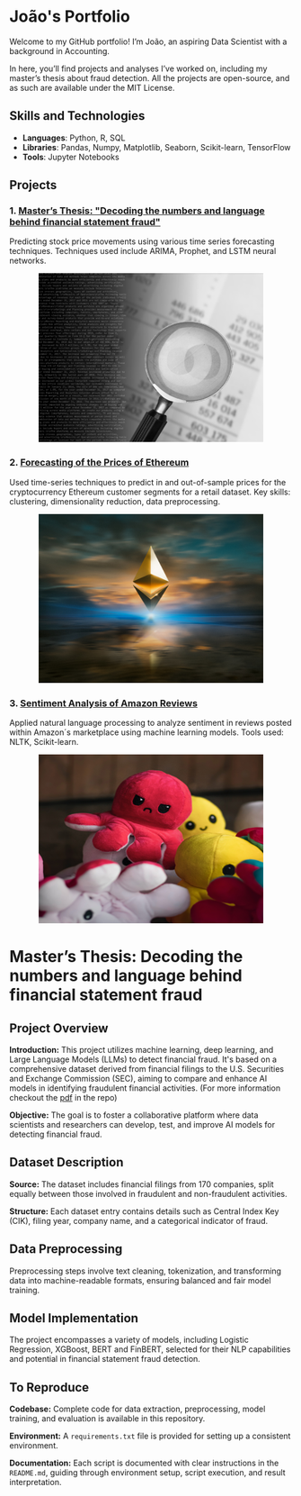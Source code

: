 # João's Portfolio

Welcome to my GitHub portfolio! I’m João, an aspiring Data Scientist with a background in Accounting.

In here, you’ll find projects and analyses I’ve worked on, including my master’s thesis about fraud detection. All the projects are open-source, and as such are available under the MIT License.

## Skills and Technologies
- **Languages**: Python, R, SQL
- **Libraries**: Pandas, Numpy, Matplotlib, Seaborn, Scikit-learn, TensorFlow
- **Tools**: Jupyter Notebooks

## Projects

### 1. [Master’s Thesis: "Decoding the numbers and language behind financial statement fraud"](https://github.com/JoaoBrasOliveira/masters_thesis)
Predicting stock price movements using various time series forecasting techniques. Techniques used include ARIMA, Prophet, and LSTM neural networks.

<div align="center">
  <img src="images/Picture2.png" alt="Ethereum Price Prediction" width="400" height="300" />
</div>

### 2. [Forecasting of the Prices of Ethereum](https://github.com/JoaoBrasOliveira/ethereum)
Used time-series techniques to predict in and out-of-sample prices for the cryptocurrency Ethereum customer segments for a retail dataset.
Key skills: clustering, dimensionality reduction, data preprocessing.

<div align="center">
  <img src="images/zoltan-tasi-uNXmhzcQjxg-unsplash.jpg" alt="Ethereum Price Prediction" width="400" height="300" />
</div>

### 3. [Sentiment Analysis of Amazon Reviews](https://github.com/JoaoBrasOliveira/amazonreviews_sentiment_analysis)
Applied natural language processing to analyze sentiment in reviews posted within Amazon´s marketplace using machine learning models.
Tools used: NLTK, Scikit-learn.

<div align="center">
  <img src="images/mahdi-bafande-qgJ1rt7TeeY-unsplash.jpg" alt="Amazon Reviews Sentiment Analysis" width="400" height="300" />
</div>

# Master’s Thesis: Decoding the numbers and language behind financial statement fraud

## Project Overview

**Introduction:** This project utilizes machine learning, deep learning, and Large Language Models (LLMs) to detect financial fraud. It's based on a comprehensive dataset derived from financial filings to the U.S. Securities and Exchange Commission (SEC), aiming to compare and enhance AI models in identifying fraudulent financial activities. (For more information checkout the [pdf](https://github.com/amitkedia007/Financial-Fraud-Detection-Using-LLMs/blob/main/Detailed_Report_on_financial_fraud_detection.pdf) in the repo)

**Objective:** The goal is to foster a collaborative platform where data scientists and researchers can develop, test, and improve AI models for detecting financial fraud.

## Dataset Description

**Source:** The dataset includes financial filings from 170 companies, split equally between those involved in fraudulent and non-fraudulent activities.

**Structure:** Each dataset entry contains details such as Central Index Key (CIK), filing year, company name, and a categorical indicator of fraud.

## Data Preprocessing

Preprocessing steps involve text cleaning, tokenization, and transforming data into machine-readable formats, ensuring balanced and fair model training.

## Model Implementation

The project encompasses a variety of models, including Logistic Regression, XGBoost, BERT and FinBERT, selected for their NLP capabilities and potential in financial statement fraud detection.

## To Reproduce

**Codebase:** Complete code for data extraction, preprocessing, model training, and evaluation is available in this repository.

**Environment:** A `requirements.txt` file is provided for setting up a consistent environment.

**Documentation:** Each script is documented with clear instructions in the `README.md`, guiding through environment setup, script execution, and result interpretation.
